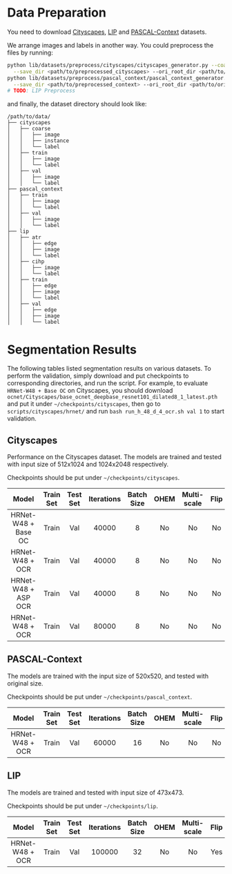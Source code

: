 # Data Preparation

You need to download [Cityscapes](https://www.cityscapes-dataset.com/), [LIP](http://sysu-hcp.net/lip/) and [PASCAL-Context](https://cs.stanford.edu/~roozbeh/pascal-context/) datasets.

We arrange images and labels in another way. You could preprocess the files by running:

```bash
python lib/datasets/preprocess/cityscapes/cityscapes_generator.py --coarse True \
  --save_dir <path/to/preprocessed_cityscapes> --ori_root_dir <path/to/original_cityscapes>
python lib/datasets/preprocess/pascal_context/pascal_context_generator.py \
  --save_dir <path/to/preprocessed_context> --ori_root_dir <path/to/original_context>
# TODO: LIP Preprocess
```

and finally, the dataset directory should look like:

```
/path/to/data/
├── cityscapes
│   ├── coarse
│   │   ├── image
│   │   ├── instance
│   │   └── label
│   ├── train
│   │   ├── image
│   │   └── label
│   ├── val
│   │   ├── image
│   │   └── label
├── pascal_context
│   ├── train
│   │   ├── image
│   │   └── label
│   ├── val
│   │   ├── image
│   │   └── label
├── lip
│   ├── atr
│   │   ├── edge
│   │   ├── image
│   │   └── label
│   ├── cihp
│   │   ├── image
│   │   └── label
│   ├── train
│   │   ├── edge
│   │   ├── image
│   │   └── label
│   ├── val
│   │   ├── edge
│   │   ├── image
│   │   └── label
```


# Segmentation Results

The following tables listed segmentation results on various datasets. To perform the validation, simply download and put checkpoints to corresponding directories, and run the script. For example, to evaluate `HRNet-W48 + Base OC` on Cityscapes, you should download `ocnet/Cityscapes/base_ocnet_deepbase_resnet101_dilated8_1_latest.pth` and put it under `~/checkpoints/cityscapes`, then go to `scripts/cityscapes/hrnet/` and run `bash run_h_48_d_4_ocr.sh val 1` to start validation.

## Cityscapes

Performance on the Cityscapes dataset. The models are trained and tested with input size of 512x1024 and 1024x2048 respectively.

Checkpoints should be put under `~/checkpoints/cityscapes`.

| Model | Train Set | Test Set | Iterations | Batch Size | OHEM | Multi-scale | Flip | mIoU | Link | Script |
| :--: | :--: | :--: | :--: | :--: | :--: | :--: | :--: | :--: | :--: | :--: |
| HRNet-W48 + Base OC | Train | Val | 40000 | 8 | No | No | No | 79.49 |  | scripts/cityscapes/ocnet/run_r_101_d_8_baseoc_train.sh |
| HRNet-W48 + OCR | Train | Val | 40000 | 8 | No | No | No | 79.63 |  | scripts/cityscapes/hrnet/run_h_48_d_4_ocr.sh |
| HRNet-W48 + ASP OCR | Train | Val | 40000 | 8 | No | No | No | 79.89 |  | scripts/cityscapes/hrnet/run_hrnet48_aspocr_cityscapes.sh |
| HRNet-W48 + OCR | Train | Val | 80000 | 8 | No | No | No | 81.09 |  | TODO |

## PASCAL-Context

The models are trained with the input size of 520x520, and tested with original size.

Checkpoints should be put under `~/checkpoints/pascal_context`.

| Model | Train Set | Test Set | Iterations | Batch Size | OHEM | Multi-scale | Flip | mIoU | Link | Script |
| :--: | :--: | :--: | :--: | :--: | :--: | :--: | :--: | :--: | :--: | :--: |
| HRNet-W48 + OCR | Train | Val | 60000 | 16 | No | No | No | 55.11 |  | scripts/pascal_context/run_h_48_d_4_ocr_train.sh |

## LIP

The models are trained and tested with input size of 473x473.

Checkpoints should be put under `~/checkpoints/lip`.

| Model | Train Set | Test Set | Iterations | Batch Size | OHEM | Multi-scale | Flip | mIoU | Link | Script |
| :--: | :--: | :--: | :--: | :--: | :--: | :--: | :--: | :--: | :--: | :--: |
| HRNet-W48 + OCR | Train | Val | 100000 | 32 | No | No | Yes | 56.72 |  | scripts/lip/run_h_48_d_4_ocr_train.sh |